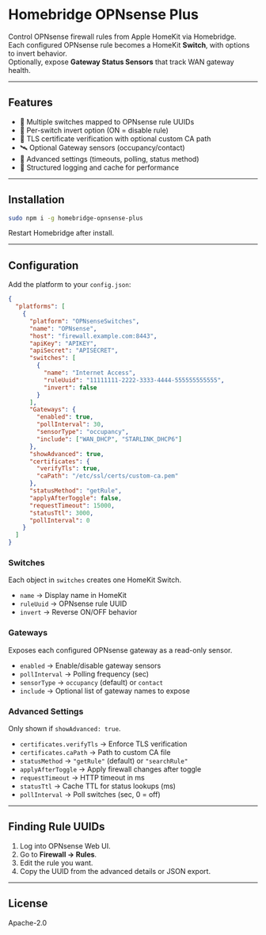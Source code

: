 # Homebridge OPNsense Plus

Control OPNsense firewall rules from Apple HomeKit via Homebridge.  
Each configured OPNsense rule becomes a HomeKit **Switch**, with options to invert behavior.  
Optionally, expose **Gateway Status Sensors** that track WAN gateway health.

---

## Features

- 🔀 Multiple switches mapped to OPNsense rule UUIDs
- 🔁 Per-switch invert option (ON = disable rule)
- 🔐 TLS certificate verification with optional custom CA path
- 🛰 Optional Gateway sensors (occupancy/contact)
- 🧰 Advanced settings (timeouts, polling, status method)
- 📝 Structured logging and cache for performance

---

## Installation

```bash
sudo npm i -g homebridge-opnsense-plus
```

Restart Homebridge after install.

---

## Configuration

Add the platform to your `config.json`:

```json
{
  "platforms": [
    {
      "platform": "OPNsenseSwitches",
      "name": "OPNsense",
      "host": "firewall.example.com:8443",
      "apiKey": "APIKEY",
      "apiSecret": "APISECRET",
      "switches": [
        {
          "name": "Internet Access",
          "ruleUuid": "11111111-2222-3333-4444-555555555555",
          "invert": false
        }
      ],
      "Gateways": {
        "enabled": true,
        "pollInterval": 30,
        "sensorType": "occupancy",
        "include": ["WAN_DHCP", "STARLINK_DHCP6"]
      },
      "showAdvanced": true,
      "certificates": {
        "verifyTls": true,
        "caPath": "/etc/ssl/certs/custom-ca.pem"
      },
      "statusMethod": "getRule",
      "applyAfterToggle": false,
      "requestTimeout": 15000,
      "statusTtl": 3000,
      "pollInterval": 0
    }
  ]
}
```

### Switches
Each object in `switches` creates one HomeKit Switch.  
- `name` → Display name in HomeKit  
- `ruleUuid` → OPNsense rule UUID  
- `invert` → Reverse ON/OFF behavior  

### Gateways
Exposes each configured OPNsense gateway as a read-only sensor.  
- `enabled` → Enable/disable gateway sensors  
- `pollInterval` → Polling frequency (sec)  
- `sensorType` → `occupancy` (default) or `contact`  
- `include` → Optional list of gateway names to expose  

### Advanced Settings
Only shown if `showAdvanced: true`.  
- `certificates.verifyTls` → Enforce TLS verification  
- `certificates.caPath` → Path to custom CA file  
- `statusMethod` → `"getRule"` (default) or `"searchRule"`  
- `applyAfterToggle` → Apply firewall changes after toggle  
- `requestTimeout` → HTTP timeout in ms  
- `statusTtl` → Cache TTL for status lookups (ms)  
- `pollInterval` → Poll switches (sec, 0 = off)  

---

## Finding Rule UUIDs

1. Log into OPNsense Web UI.  
2. Go to **Firewall → Rules**.  
3. Edit the rule you want.  
4. Copy the UUID from the advanced details or JSON export.  

---

## License

Apache-2.0
